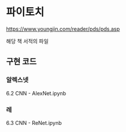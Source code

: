 # 파이토치

https://www.youngjin.com/reader/pds/pds.asp

해당 책 서적의 파일

## 구현 코드
### 알렉스넷 
6.2 CNN - AlexNet.ipynb

### 레
6.3 CNN - ReNet.ipynb
